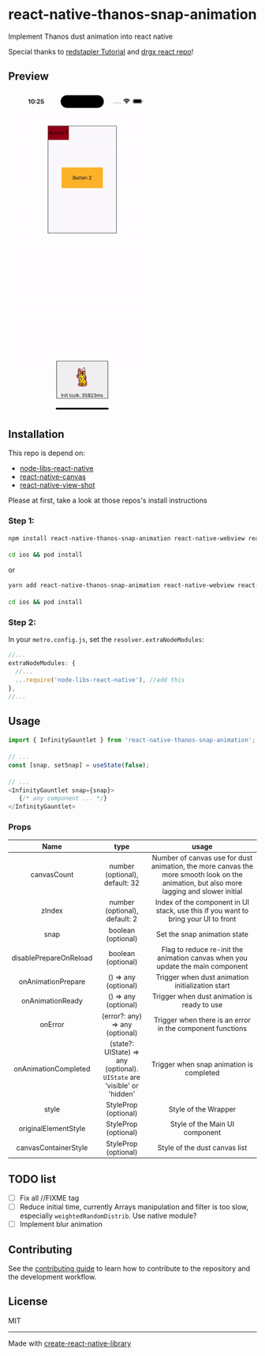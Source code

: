 # react-native-thanos-snap-animation

Implement Thanos dust animation into react native

Special thanks to [redstapler Tutorial](https://redstapler.co/thanos-snap-effect-javascript-tutorial/) and [drgx react repo](https://github.com/drgx/react-thanos-snap)!

## Preview
<img src="./assets/example_ui.gif" width=300 />

## Installation

This repo is depend on:
- [node-libs-react-native](https://github.com/parshap/node-libs-react-native)
- [react-native-canvas](https://github.com/iddan/react-native-canvas)
- [react-native-view-shot](https://github.com/gre/react-native-view-shot)

Please at first, take a look at those repos's install instructions

### Step 1:
```sh
npm install react-native-thanos-snap-animation react-native-webview react-native-view-shot

cd ios && pod install
```
or 
```sh
yarn add react-native-thanos-snap-animation react-native-webview react-native-view-shot

cd ios && pod install
```

### Step 2:
In your `metro.config.js`, set the `resolver.extraNodeModules`:
```js
//...
extraNodeModules: {
  //...
  ...require('node-libs-react-native'), //add this
},
//...
```

## Usage

```js
import { InfinityGauntlet } from 'react-native-thanos-snap-animation';

// ...
const [snap, setSnap] = useState(false);

// ...
<InfinityGauntlet snap={snap}>
   {/* any component ... */}
</InfinityGauntlet>
```

  ### Props
  | Name | type | usage |
  | :--------:|:----------------------:|:-------------------:|
  | canvasCount | number (optional), default: 32 | Number of canvas use for dust animation, the more canvas the more smooth look on the animation, but also more lagging and slower initial |
  | zIndex | number (optional), default: 2 | Index of the component in UI stack, use this if you want to bring your UI to front |
  | snap | boolean (optional) | Set the snap animation state |
  | disablePrepareOnReload | boolean (optional) | Flag to reduce re-init the animation canvas when you update the main component |
  | onAnimationPrepare | () => any (optional) | Trigger when dust animation initialization start |
  | onAnimationReady | () => any (optional) | Trigger when dust animation is ready to use |
  | onError | (error?: any) => any (optional) | Trigger when there is an error in the component functions |
  | onAnimationCompleted | (state?: UIState) => any (optional). <br/>`UIState` are 'visible' or 'hidden' | Trigger when snap animation is completed
  | style | StyleProp<ViewStyle> (optional) | Style of the Wrapper |
  | originalElementStyle | StyleProp<ViewStyle> (optional) | Style of the Main UI component |
  | canvasContainerStyle | StyleProp<ViewStyle> (optional) | Style of the dust canvas list |

## TODO list

- [ ] Fix all //FIXME tag
- [ ] Reduce initial time, currently Arrays manipulation and filter is too slow, especially `weightedRandomDistrib`. Use native module?
- [ ] Implement blur animation

## Contributing

See the [contributing guide](CONTRIBUTING.md) to learn how to contribute to the repository and the development workflow.

## License

MIT

---

Made with [create-react-native-library](https://github.com/callstack/react-native-builder-bob)
